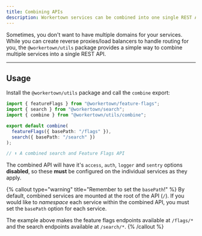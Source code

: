 ```yaml
---
title: Combining APIs
description: Workertown services can be combined into one single REST API.
---
```


Sometimes, you don't want to have multiple domains for your services. While you
can create reverse proxies/load balancers to handle routing for you, the
`@workertown/utils` package provides a simple way to combine multiple services
into a single REST API.

---

## Usage

Install the `@workertown/utils` package and call the `combine` export:

```ts
import { featureFlags } from "@workertown/feature-flags";
import { search } from "@workertown/search";
import { combine } from "@workertown/utils/combine";

export default combine(
  featureFlags({ basePath: "/flags" }),
  search({ basePath: "/search" })
);

// ⬆️ A combined search and Feature Flags API
```

The combined API will have it's `access`, `auth`, `logger` and `sentry` options
**disabled**, so these **must** be configured on the individual services as they
apply.

{% callout type="warning" title="Remember to set the `basePath`!" %}
By default, combined services are mounted at the root of the API (`/`). If you
would like to _namespace_ each service within the combined API, you must set
the `basePath` option for each service.

The example above makes the feature flags endpoints available at `/flags/*` and
the search endpoints available at `/search/*`.
{% /callout %}
